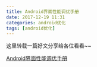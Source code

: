```yaml
---
title: Android界面性能调优手册
date: 2017-12-19 11:31
categories: android优化
tags: [android优化]
---
```

这里转载一篇好文分享给各位看看~~

[Android界面性能调优手册](https://yq.aliyun.com/articles/152066?spm=5176.8067842.tagmain.57.1K9u3l)
